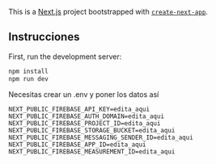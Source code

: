 This is a [Next.js](https://nextjs.org/) project bootstrapped with [`create-next-app`](https://github.com/vercel/next.js/tree/canary/packages/create-next-app).

## Instrucciones

First, run the development server:
```bash
npm install
npm run dev
```
Necesitas crear un .env y poner los datos así
```env
NEXT_PUBLIC_FIREBASE_API_KEY=edita_aqui
NEXT_PUBLIC_FIREBASE_AUTH_DOMAIN=edita_aqui
NEXT_PUBLIC_FIREBASE_PROJECT_ID=edita_aqui
NEXT_PUBLIC_FIREBASE_STORAGE_BUCKET=edita_aqui
NEXT_PUBLIC_FIREBASE_MESSAGING_SENDER_ID=edita_aqui
NEXT_PUBLIC_FIREBASE_APP_ID=edita_aqui
NEXT_PUBLIC_FIREBASE_MEASUREMENT_ID=edita_aqui
```

